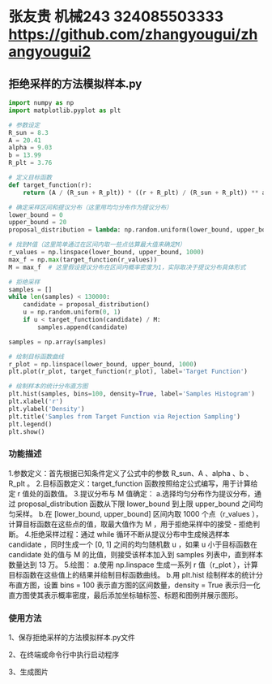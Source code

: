 # 张友贵 机械243 324085503333  https://github.com/zhangyougui/zhangyougui2
## 拒绝采样的方法模拟样本.py
```python
import numpy as np
import matplotlib.pyplot as plt

# 参数设定
R_sun = 8.3
A = 20.41
alpha = 9.03
b = 13.99
R_plt = 3.76

# 定义目标函数
def target_function(r):
    return (A / (R_sun + R_plt)) * ((r + R_plt) / (R_sun + R_plt)) ** alpha * np.exp(-b * ((r - R_sun) / (R_sun + R_plt)) ** 2)

# 确定采样区间和提议分布（这里用均匀分布作为提议分布）
lower_bound = 0
upper_bound = 20
proposal_distribution = lambda: np.random.uniform(lower_bound, upper_bound)

# 找到M值（这里简单通过在区间内取一些点估算最大值来确定M）
r_values = np.linspace(lower_bound, upper_bound, 1000)
max_f = np.max(target_function(r_values))
M = max_f  # 这里假设提议分布在区间内概率密度为1，实际取决于提议分布具体形式

# 拒绝采样
samples = []
while len(samples) < 130000:
    candidate = proposal_distribution()
    u = np.random.uniform(0, 1)
    if u < target_function(candidate) / M:
        samples.append(candidate)

samples = np.array(samples)

# 绘制目标函数曲线
r_plot = np.linspace(lower_bound, upper_bound, 1000)
plt.plot(r_plot, target_function(r_plot), label='Target Function')

# 绘制样本的统计分布直方图
plt.hist(samples, bins=100, density=True, label='Samples Histogram')
plt.xlabel('r')
plt.ylabel('Density')
plt.title('Samples from Target Function via Rejection Sampling')
plt.legend()
plt.show()
```

### 功能描述
1.参数定义：首先根据已知条件定义了公式中的参数 R_sun、A 、alpha 、b 、R_plt 。
2.目标函数定义：target_function 函数按照给定公式编写，用于计算给定 r 值处的函数值。
3.提议分布与 M 值确定：
  a.选择均匀分布作为提议分布，通过 proposal_distribution 函数从下限 lower_bound 到上限 upper_bound 之间均匀采样。
  b.在 [lower_bound, upper_bound] 区间内取 1000 个点（r_values ），计算目标函数在这些点的值，取最大值作为 M ，用于拒绝采样中的接受 - 拒绝判断。
4.拒绝采样过程：通过 while 循环不断从提议分布中生成候选样本 candidate ，同时生成一个 [0, 1] 之间的均匀随机数 u ，如果 u 小于目标函数在 candidate 处的值与 M 的比值，则接受该样本加入到 samples 列表中，直到样本数量达到 13 万。
5.绘图：
  a.使用 np.linspace 生成一系列 r 值（r_plot ），计算目标函数在这些值上的结果并绘制目标函数曲线。
  b.用 plt.hist 绘制样本的统计分布直方图，设置 bins = 100 表示直方图的区间数量，density = True 表示归一化直方图使其表示概率密度，最后添加坐标轴标签、标题和图例并展示图形。
### 使用方法
1、保存拒绝采样的方法模拟样本.py文件

2、在终端或命令行中执行启动程序

3、生成图片




